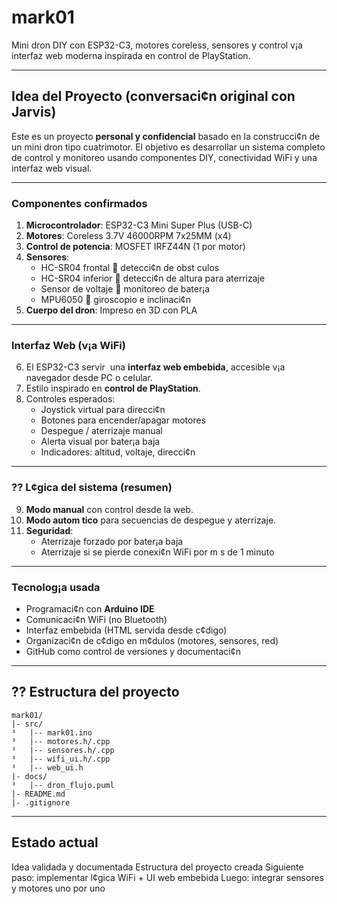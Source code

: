 # mark01

Mini dron DIY con ESP32-C3, motores coreless, sensores y control v¡a interfaz web moderna inspirada en control de PlayStation.

---

##  Idea del Proyecto (conversaci¢n original con Jarvis)

Este es un proyecto **personal y confidencial** basado en la construcci¢n de un mini dron tipo cuatrimotor. El objetivo es desarrollar un sistema completo de control y monitoreo usando componentes DIY, conectividad WiFi y una interfaz web visual.

---

###  Componentes confirmados
1. **Microcontrolador**: ESP32-C3 Mini Super Plus (USB-C)
2. **Motores**: Coreless 3.7V 46000RPM 7x25MM (x4)
3. **Control de potencia**: MOSFET IRFZ44N (1 por motor)
4. **Sensores**:
   - HC-SR04 frontal  detecci¢n de obst culos
   - HC-SR04 inferior  detecci¢n de altura para aterrizaje
   - Sensor de voltaje  monitoreo de bater¡a
   - MPU6050  giroscopio e inclinaci¢n
5. **Cuerpo del dron**: Impreso en 3D con PLA

---

###  Interfaz Web (v¡a WiFi)
6. El ESP32-C3 servir  una **interfaz web embebida**, accesible v¡a navegador desde PC o celular.
7. Estilo inspirado en **control de PlayStation**.
8. Controles esperados:
   - Joystick virtual para direcci¢n
   - Botones para encender/apagar motores
   - Despegue / aterrizaje manual
   - Alerta visual por bater¡a baja
   - Indicadores: altitud, voltaje, direcci¢n

---

### ?? L¢gica del sistema (resumen)
9. **Modo manual** con control desde la web.
10. **Modo autom tico** para secuencias de despegue y aterrizaje.
11. **Seguridad**:
    - Aterrizaje forzado por bater¡a baja
    - Aterrizaje si se pierde conexi¢n WiFi por m s de 1 minuto

---

###  Tecnolog¡a usada
- Programaci¢n con **Arduino IDE**
- Comunicaci¢n WiFi (no Bluetooth)
- Interfaz embebida (HTML servida desde c¢digo)
- Organizaci¢n de c¢digo en m¢dulos (motores, sensores, red)
- GitHub como control de versiones y documentaci¢n

---

## ?? Estructura del proyecto

```
mark01/
|- src/
³   |-- mark01.ino
³   |-- motores.h/.cpp
³   |-- sensores.h/.cpp
³   |-- wifi_ui.h/.cpp
³   |-- web_ui.h
|- docs/
³   |-- dron_flujo.puml
|- README.md
|- .gitignore
```

---

##  Estado actual
 Idea validada y documentada
 Estructura del proyecto creada
 Siguiente paso: implementar l¢gica WiFi + UI web embebida
 Luego: integrar sensores y motores uno por uno

